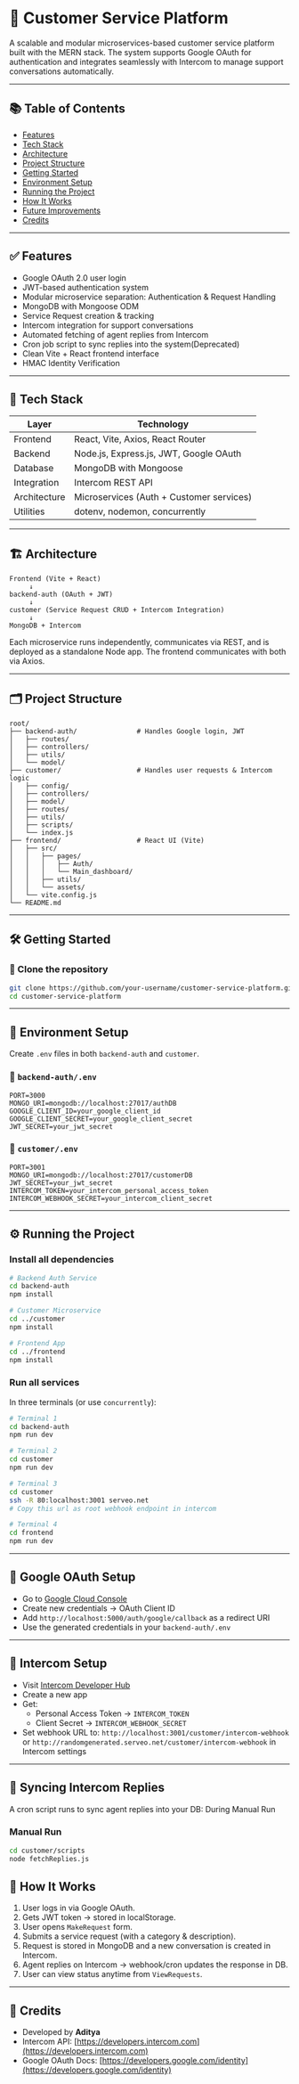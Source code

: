 # 💼 Customer Service Platform

A scalable and modular microservices-based customer service platform built with the MERN stack. The system supports Google OAuth for authentication and integrates seamlessly with Intercom to manage support conversations automatically.

---

## 📚 Table of Contents

- [Features](#features)
- [Tech Stack](#tech-stack)
- [Architecture](#architecture)
- [Project Structure](#project-structure)
- [Getting Started](#getting-started)
- [Environment Setup](#environment-setup)
- [Running the Project](#running-the-project)
- [How It Works](#how-it-works)
- [Future Improvements](#future-improvements)
- [Credits](#credits)

---

## ✅ Features

- Google OAuth 2.0 user login
- JWT-based authentication system
- Modular microservice separation: Authentication & Request Handling
- MongoDB with Mongoose ODM
- Service Request creation & tracking
- Intercom integration for support conversations
- Automated fetching of agent replies from Intercom
- Cron job script to sync replies into the system(Deprecated)
- Clean Vite + React frontend interface
- HMAC Identity Verification

---

## 🧱 Tech Stack

| Layer        | Technology                              |
|--------------|------------------------------------------|
| Frontend     | React, Vite, Axios, React Router         |
| Backend      | Node.js, Express.js, JWT, Google OAuth   |
| Database     | MongoDB with Mongoose                    |
| Integration  | Intercom REST API                        |
| Architecture | Microservices (Auth + Customer services) |
| Utilities    | dotenv, nodemon, concurrently            |

---

## 🏗️ Architecture

```
Frontend (Vite + React)
     ↓
backend-auth (OAuth + JWT)
     ↓
customer (Service Request CRUD + Intercom Integration)
     ↓
MongoDB + Intercom
```

Each microservice runs independently, communicates via REST, and is deployed as a standalone Node app. The frontend communicates with both via Axios.

---

## 🗂️ Project Structure

```
root/
├── backend-auth/               # Handles Google login, JWT
│   ├── routes/
│   ├── controllers/
│   ├── utils/
│   └── model/
├── customer/                   # Handles user requests & Intercom logic
│   ├── config/
│   ├── controllers/
│   ├── model/
│   ├── routes/
│   ├── utils/
│   ├── scripts/
│   └── index.js
├── frontend/                   # React UI (Vite)
│   ├── src/
│   │   ├── pages/
│   │   │   ├── Auth/
│   │   │   └── Main_dashboard/
│   │   ├── utils/
│   │   └── assets/
│   └── vite.config.js
└── README.md
```

---

## 🛠️ Getting Started

### 🔁 Clone the repository

```bash
git clone https://github.com/your-username/customer-service-platform.git
cd customer-service-platform
```

---

## 🔐 Environment Setup

Create `.env` files in both `backend-auth` and `customer`.

### 📁 `backend-auth/.env`
```
PORT=3000
MONGO_URI=mongodb://localhost:27017/authDB
GOOGLE_CLIENT_ID=your_google_client_id
GOOGLE_CLIENT_SECRET=your_google_client_secret
JWT_SECRET=your_jwt_secret
```

### 📁 `customer/.env`
```
PORT=3001
MONGO_URI=mongodb://localhost:27017/customerDB
JWT_SECRET=your_jwt_secret
INTERCOM_TOKEN=your_intercom_personal_access_token
INTERCOM_WEBHOOK_SECRET=your_intercom_client_secret
```

---

## ⚙️ Running the Project

### Install all dependencies

```bash
# Backend Auth Service
cd backend-auth
npm install

# Customer Microservice
cd ../customer
npm install

# Frontend App
cd ../frontend
npm install
```

### Run all services

In three terminals (or use `concurrently`):

```bash
# Terminal 1
cd backend-auth
npm run dev

# Terminal 2
cd customer
npm run dev

# Terminal 3
cd customer
ssh -R 80:localhost:3001 serveo.net
# Copy this url as root webhook endpoint in intercom

# Terminal 4
cd frontend
npm run dev
```

---

## 🔗 Google OAuth Setup

- Go to [Google Cloud Console](https://console.cloud.google.com/)
- Create new credentials → OAuth Client ID
- Add `http://localhost:5000/auth/google/callback` as a redirect URI
- Use the generated credentials in your `backend-auth/.env`

---

## 💬 Intercom Setup

- Visit [Intercom Developer Hub](https://developers.intercom.com/)
- Create a new app
- Get:
  - Personal Access Token → `INTERCOM_TOKEN`
  - Client Secret → `INTERCOM_WEBHOOK_SECRET`
- Set webhook URL to: `http://localhost:3001/customer/intercom-webhook` or `http://randomgenerated.serveo.net/customer/intercom-webhook` in Intercom settings

---

## 🔄 Syncing Intercom Replies

A cron script runs to sync agent replies into your DB: During Manual Run

### Manual Run

```bash
cd customer/scripts
node fetchReplies.js
```



## 🧪 How It Works

1. User logs in via Google OAuth.
2. Gets JWT token → stored in localStorage.
3. User opens `MakeRequest` form.
4. Submits a service request (with a category & description).
5. Request is stored in MongoDB and a new conversation is created in Intercom.
6. Agent replies on Intercom → webhook/cron updates the response in DB.
7. User can view status anytime from `ViewRequests`.

---



## 🙏 Credits

- Developed by **Aditya**
- Intercom API: [https://developers.intercom.com](https://developers.intercom.com)
- Google OAuth Docs: [https://developers.google.com/identity](https://developers.google.com/identity)

